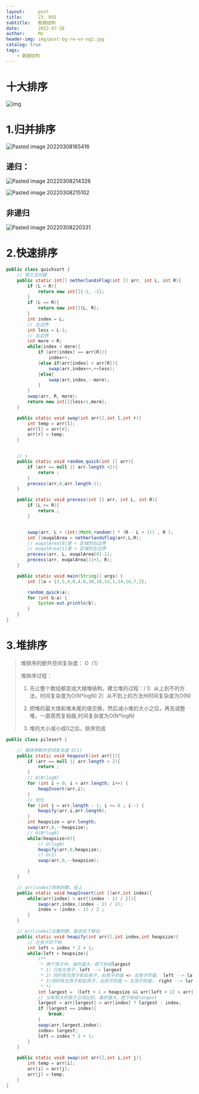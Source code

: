 ```yaml
---
layout:     post
title:      23. ROI
subtitle:   数据结构
date:       2022-07-26
author:     Mo
header-img: img/post-bg-re-vs-ng2.jpg
catalog: true
tags:
    - 数据结构  
---
```


# 十大排序

![img](https://s2.loli.net/2022/07/26/oZju4CO2HpbF7rL.png)

# 1.归并排序

![Pasted image 20220308165416](D:/Software/Notes/Mo/image/Pasted%2520image%252020220308165416.png)

## 递归：

![Pasted image 20220308214326](D:/Software/Notes/Mo/image/Pasted%2520image%252020220308214326.png)

![Pasted image 20220308215102](D:/Software/Notes/Mo/image/Pasted%2520image%252020220308215102.png)

## 非递归





![Pasted image 20220308220331](D:/Software/Notes/Mo/image/Pasted%2520image%252020220308220331.png)

# 2.快速排序

```java
public class quicksort {
    // 荷兰豆问题
    public static int[] netherlandsFlag(int [] arr, int L, int R){
        if (L > R){
            return new int[]{-1, -1};
        }
        if (L == R){
            return new int[]{L, R};
        }
        int index = L;
        // 左边界
        int less = L-1;
        // 右边界
        int more = R;
        while(index < more){
            if (arr[index] == arr[R]){
                index++;
            }else if(arr[index] < arr[R]){
                swap(arr,index++,++less);
            }else{
                swap(arr,index,--more);
            }
        }
        swap(arr, R, more);
        return new int[]{less+1,more};
    }

    public static void swap(int arr[],int l,int r){
        int temp = arr[l];
        arr[l] = arr[r];
        arr[r] = temp;
    }


    // s
    public static void random_quick(int [] arr){
        if (arr == null || arr.length <2){
            return ;
        }
        precess(arr,0,arr.length-1);
    }

    public static void precess(int [] arr, int L, int R){
        if (L >= R){
            return ;
        }


        swap(arr, L + (int)(Math.random() * (R - L + 1)) , R );
        int []euqalArea = netherlandsFlag(arr,L,R);
        // euqalArea[0]是 < 区域的右边界
        // euqalArea[1]是 > 区域的左边界
        precess(arr, L, euqalArea[0]-1);
        precess(arr, euqalArea[1]+1, R);
    }

    public static void main(String[] args) {
        int []a = {3,5,4,0,4,6,30,10,53,1,14,16,7,2};

        random_quick(a);
        for (int b:a) {
            System.out.println(b);
        }
    }
}
```



# 3.堆排序

> 堆排序的额外空间复杂度： O（1）
>
> 
>
> 堆排序过程：
>
> 1. 先让整个数组都变成大根堆结构，建立堆的过程：l
> 		1）从上到不的方法，时间复杂度为O(N*logN)
> 		2）从不到上的方法州时间复杂度为O(N)
>
> 2. 把堆的最大值和堆未尾的值交换，然后减小堆的大小之后，再去调整堆，一直周而复始服,时间复杂度为O(N*logN)
> 3. 堆的大小减小成0之后，排序完成

```java
public class pilesort {

    // 堆排序额外空间复杂度 O(1)
    public static void heapsort(int arr[]){
        if (arr == null || arr.length < 2){
            return ;
        }
        // 0(N*logN)
        for (int i = 0; i < arr.length; i++) {
            heapInsert(arr,i);
        }
        // 优化
        for (int i = arr.length - 1; i >= 0 ; i--) {
            heapify(arr,i,arr.length);
        }
        int heapsize = arr.length;
        swap(arr,0,--heapsize);
        // 0(N*logN)
        while(heapsize>0){
            // O(logN)
            heapify(arr,0,heapsize);
            // O(1)
            swap(arr,0,--heapsize);

        }
    }

    // arr[index]刚来的数，往上
    public static void heapInsert(int []arr,int index){
        while(arr[index] > arr[(index - 1) / 2]){
            swap(arr,index,(index - 1) / 2);
            index = (index - 1) / 2 ;
        }
    }

    // arr[index]位置的数，能否往下移动
    public static void heapify(int arr[],int index,int heapsize){
        // 左孩子的下标
        int left = index * 2 + 1;
        while(left < heapsize){
            /**
             * 两个孩子中，谁的值大，把下标给largest
             * 1）只有左孩子，left --> largest
             * 2）同时有左孩子和右孩子，右孩子的值 <= 左孩子的值， left --> largest
             * 3)同时有左孩子和右孩子，右孩子的值 > 左孩子的值， right --> largest
             * */
            int largest = （left + 1 < heapsize && arr[left + 1] > arr[left]） ? left + 1 : left;
            // 父和较大的孩子之间比较，谁的值大，把下标给largest
            largest = arr[largest] > arr[index] ? largest : index;
            if (largest == index){
                break;
            }
            swap(arr,largest,index);
            index= largest;
            left = index * 2 + 1;
        }
    }

    public static void swap(int arr[],int i,int j){
        int temp = arr[i];
        arr[i] = arr[j];
        arr[j] = temp;
    }
}
```



